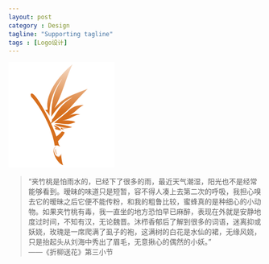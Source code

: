 ```yaml
---
layout: post
category : Design
tagline: "Supporting tagline"
tags : [Logo设计]
---
```


<img src="/images/jiazhutao.png" />

>“夹竹桃是怕雨水的，已经下了很多的雨，最近天气潮湿，阳光也不是经常能够看到。暧昧的味道只是短暂，容不得人凑上去第二次的呼吸，我担心嗅去它的暧昧之后它便不能传粉，和我的粗鲁比较，蜜蜂真的是种细心的小动物。如果夹竹桃有毒，我一直坐的地方恐怕早已麻醉，表现在外就是安静地度过时间，不知有汉，无论魏晋。沐栉香郁后了解到很多的词语，迷离抑或妖娆，玫瑰是一席爬满了虱子的袍，这满树的白花是水仙的裙，无缘风娆，只是抬起头从刘海中秀出了眉毛，无意揪心的偶然的小妖。”  
>——《折柳送花》第三小节